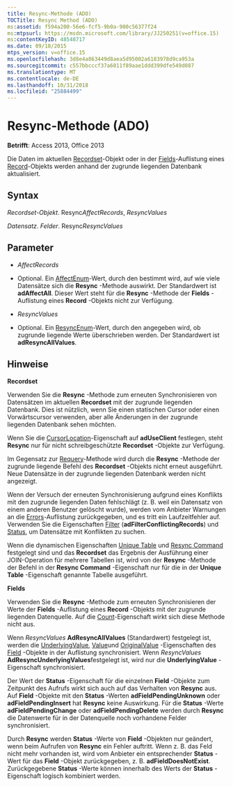 ```yaml
---
title: Resync-Methode (ADO)
TOCTitle: Resync Method (ADO)
ms:assetid: f594a200-56e6-fcf5-9b0a-900c56377f24
ms:mtpsurl: https://msdn.microsoft.com/library/JJ250251(v=office.15)
ms:contentKeyID: 48548717
ms.date: 09/18/2015
mtps_version: v=office.15
ms.openlocfilehash: 3d8e4a863449d8aea5d95002a6183978d9ca953a
ms.sourcegitcommit: c557bbcccf37a6011f89aae1ddd399dfe549d087
ms.translationtype: MT
ms.contentlocale: de-DE
ms.lasthandoff: 10/31/2018
ms.locfileid: "25884499"
---
```

# <a name="resync-method-ado"></a>Resync-Methode (ADO)


**Betrifft**: Access 2013, Office 2013



Die Daten im aktuellen [Recordset](recordset-object-ado.md)-Objekt oder in der [Fields](fields-collection-ado.md)-Auflistung eines [Record](record-object-ado.md)-Objekts werden anhand der zugrunde liegenden Datenbank aktualisiert.

## <a name="syntax"></a>Syntax

*Recordset-Objekt*. Resync*AffectRecords*, *ResyncValues*

*Datensatz*. *Felder*. Resync*ResyncValues*

## <a name="parameters"></a>Parameter

  - *AffectRecords*

  - Optional. Ein [AffectEnum](affectenum.md)-Wert, durch den bestimmt wird, auf wie viele Datensätze sich die **Resync** -Methode auswirkt. Der Standardwert ist **adAffectAll**. Dieser Wert steht für die **Resync** -Methode der **Fields** -Auflistung eines **Record** -Objekts nicht zur Verfügung.

  - *ResyncValues*

  - Optional. Ein [ResyncEnum](resyncenum.md)-Wert, durch den angegeben wird, ob zugrunde liegende Werte überschrieben werden. Der Standardwert ist **adResyncAllValues**.

## <a name="remarks"></a>Hinweise

**Recordset**

Verwenden Sie die **Resync** -Methode zum erneuten Synchronisieren von Datensätzen im aktuellen **Recordset** mit der zugrunde liegenden Datenbank. Dies ist nützlich, wenn Sie einen statischen Cursor oder einen Vorwärtscursor verwenden, aber alle Änderungen in der zugrunde liegenden Datenbank sehen möchten.

Wenn Sie die [CursorLocation](cursorlocation-property-ado.md)-Eigenschaft auf **adUseClient** festlegen, steht **Resync** nur für nicht schreibgeschützte **Recordset** -Objekte zur Verfügung.

Im Gegensatz zur [Requery](requery-method-ado.md)-Methode wird durch die **Resync** -Methode der zugrunde liegende Befehl des **Recordset** -Objekts nicht erneut ausgeführt. Neue Datensätze in der zugrunde liegenden Datenbank werden nicht angezeigt.

Wenn der Versuch der erneuten Synchronisierung aufgrund eines Konflikts mit den zugrunde liegenden Daten fehlschlägt (z. B. weil ein Datensatz von einem anderen Benutzer gelöscht wurde), werden vom Anbieter Warnungen an die [Errors](errors-collection-ado.md)-Auflistung zurückgegeben, und es tritt ein Laufzeitfehler auf. Verwenden Sie die Eigenschaften [Filter](filter-property-ado.md) (**adFilterConflictingRecords**) und [Status](status-property-ado-recordset.md), um Datensätze mit Konflikten zu suchen.

Wenn die dynamischen Eigenschaften [Unique Table](unique-table-unique-schema-unique-catalog-properties-dynamic-ado.md) und [Resync Command](resync-command-property-dynamic-ado.md) festgelegt sind und das **Recordset** das Ergebnis der Ausführung einer JOIN-Operation für mehrere Tabellen ist, wird von der **Resync** -Methode der Befehl in der **Resync Command** -Eigenschaft nur für die in der **Unique Table** -Eigenschaft genannte Tabelle ausgeführt.

**Fields**

Verwenden Sie die **Resync** -Methode zum erneuten Synchronisieren der Werte der **Fields** -Auflistung eines **Record** -Objekts mit der zugrunde liegenden Datenquelle. Auf die [Count](count-property-ado.md)-Eigenschaft wirkt sich diese Methode nicht aus.

Wenn *ResyncValues* **AdResyncAllValues** (Standardwert) festgelegt ist, werden die [UnderlyingValue](underlyingvalue-property-ado.md), [Value](value-property-ado.md)und [OriginalValue](originalvalue-property-ado.md) -Eigenschaften des [Field](field-object-ado.md) -Objekte in der Auflistung synchronisiert. Wenn *ResyncValues* **AdResyncUnderlyingValues**festgelegt ist, wird nur die **UnderlyingValue** -Eigenschaft synchronisiert.

Der Wert der **Status** -Eigenschaft für die einzelnen **Field** -Objekte zum Zeitpunkt des Aufrufs wirkt sich auch auf das Verhalten von **Resync** aus. Auf **Field** -Objekte mit den **Status** -Werten **adFieldPendingUnknown** oder **adFieldPendingInsert** hat **Resync** keine Auswirkung. Für die **Status** -Werte **adFieldPendingChange** oder **adFieldPendingDelete** werden durch **Resync** die Datenwerte für in der Datenquelle noch vorhandene Felder synchronisiert.

Durch **Resync** werden **Status** -Werte von **Field** -Objekten nur geändert, wenn beim Aufrufen von **Resync** ein Fehler auftritt. Wenn z. B. das Feld nicht mehr vorhanden ist, wird vom Anbieter ein entsprechender **Status** -Wert für das **Field** -Objekt zurückgegeben, z. B. **adFieldDoesNotExist**. Zurückgegebene **Status** -Werte können innerhalb des Werts der **Status** -Eigenschaft logisch kombiniert werden.

